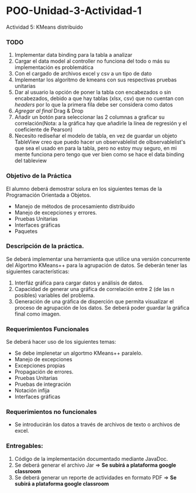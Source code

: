 # POO-Unidad-3-Actividad-1
Actividad 5: KMeans distribuido

### TODO
1. Implementar data binding para la tabla a analizar
2. Cargar el data model al controller no funciona del todo o más su implementación es problemática
3. Con el cargado de archivos excel y csv a un tipo de dato
4. Implementar los algoritmo de kmeans con sus respectivas pruebas unitarias
5. Dar al usuario la opción de poner la tabla con encabezados o sin encabezados, debido a que hay tablas (xlsx, csv) que no cuentan con *headers* por lo que la primera fila debe ser considera como datos
6. *Agregar al final* Drag & Drop
7. Añadir un botón para seleccionar las 2 columnas a graficar su correlación(Nota: a la gráfica hay que añadirle la línea de regresión y el coeficiente de Pearson)
8. Necesito rediseñar el modelo de tabla, en vez de guardar un objeto TableView creo que puedo hacer un observablelist de olbservablelist's que sea el usado en para la tabla, pero no estoy muy seguro, en mi mente funciona pero tengo que ver bien como se hace el data binding del tableview

### Objetivo de la Práctica

El alumno deberá demostrar solura en los siguientes temas de la Programación Orientada a Objetos.
  * Manejo de métodos de procesamiento distribuido
  * Manejo de excepciones y errores.
  * Pruebas Unitarias
  * Interfaces gráficas
  * Paquetes

### Descripción de la práctica.

Se deberá implementar una herramienta que utilice una versión concurrente del Algortmo KMeans++ para la agrupación de datos. Se deberán tener las siguientes características:

  1. Interfáz gráfica para cargar datos y análisis de datos.
  2. Capacidad de generar una gráfica de correlación entre 2 (de las n posibles) variables del problema.
  3. Generación de una gráfica de disperción que permita visualizar el proceso de agrupación de los datos. Se deberá poder guardar la gráfica final como imagen.

### Requerimientos Funcionales
Se deberá hacer uso de los siguientes temas:

  * Se debe implenetar un algortmo KMeans++ paralelo.
  * Manejo de excepciones
  * Excepciones propias
  * Propagación de errores.
  * Pruebas Unitarias
  * Pruebas de integración
  * Notación infija
  * Interfaces gráficas

### Requerimientos no funcionales

  * Se introducirán los datos a través de archivos de texto o archivos de excel.

### Entregables:

  1. Código de la implementación documentado mediante JavaDoc.
  2. Se deberá generar el archivo Jar => **Se subirá a plataforma google classroom**
  3. Se deberá generar un reporte de actividades en formato PDF => **Se subirá a plataforma google classroom**


